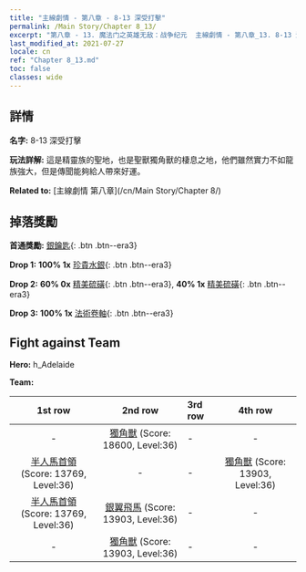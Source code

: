 ```yaml
---
title: "主線劇情 - 第八章 - 8-13 深受打擊"
permalink: /Main Story/Chapter 8_13/
excerpt: "第八章 - 13. 魔法门之英雄无敌：战争纪元  主線劇情 - 第八章_13. 8-13 深受打擊"
last_modified_at: 2021-07-27
locale: cn
ref: "Chapter 8_13.md"
toc: false
classes: wide
---
```


## 詳情

 **名字:** 8-13 深受打擊

 **玩法詳解:** 這是精靈族的聖地，也是聖獸獨角獸的棲息之地，他們雖然實力不如龍族強大，但是傳聞能夠給人帶來好運。

 **Related to:** [主線劇情 第八章](/cn/Main Story/Chapter 8/)

## 掉落獎勵

 **首通獎勵:** [銀鑰匙](/cn/Items/con_693/){: .btn .btn--era3}

 **Drop 1:** **100% 1x** [珍貴水銀](/cn/Items/mat_28/){: .btn .btn--era3}

 **Drop 2:** **60% 0x** [精美硫磺](/cn/Items/mat_22/){: .btn .btn--era3}, **40% 1x** [精美硫磺](/cn/Items/mat_22/){: .btn .btn--era3}

 **Drop 3:** **100% 1x** [法術卷軸](/cn/Items/con_694/){: .btn .btn--era3}


## Fight against Team
 **Hero:** h_Adelaide

 **Team:**


  | 1st row | 2nd row | 3rd row | 4th row |
  |:----:|:----:|:----|:----:|
  | - | [獨角獸](/cn/units/Unicorn/) (Score: 18600, Level:36)  | - | - |
  | [半人馬首領](/cn/units/Centaur/) (Score: 13769, Level:36)  | - | - | [獨角獸](/cn/units/Unicorn/) (Score: 13903, Level:36)  |
  | [半人馬首領](/cn/units/Centaur/) (Score: 13769, Level:36)  | [銀翼飛馬](/cn/units/Pegasus/) (Score: 13903, Level:36)  | - | - |
  | - | [獨角獸](/cn/units/Unicorn/) (Score: 13903, Level:36)  | - | - |


